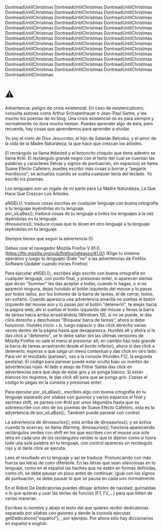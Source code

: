 DontreadUntilChristmas
DontreadUntilChristmas
DontreadUntilChristmas
DontreadUntilChristmas
DontreadUntilChristmas
DontreadUntilChristmas
DontreadUntilChristmas
DontreadUntilChristmas
DontreadUntilChristmas
DontreadUntilChristmas
DontreadUntilChristmas
DontreadUntilChristmas
DontreadUntilChristmas
DontreadUntilChristmas
DontreadUntilChristmas
DontreadUntilChristmas
DontreadUntilChristmas
DontreadUntilChristmas
DontreadUntilChristmas
DontreadUntilChristmas
DontreadUntilChristmas
DontreadUntilChristmas
DontreadUntilChristmas
DontreadUntilChristmas
DontreadUntilChristmas
DontreadUntilChristmas
DontreadUntilChristmas
DontreadUntilChristmas
DontreadUntilChristmas
DontreadUntilChristmas
DontreadUntilChristmas
DontreadUntilChristmas
DontreadUntilChristmas
DontreadUntilChristmas
DontreadUntilChristmas
DontreadUntilChristmas
DontreadUntilChristmas
DontreadUntilChristmas
DontreadUntilChristmas
DontreadUntilChristmas



#                                                           ⚠

Advertencia: peligro de crisis existencial. En caso de existencialismo, consulta autores como Arthur Schopenhauer o Jean-Paul
   Sartre, y lee mucho los poemas de mi blog. Una crisis existencial no es para siempre y normalmente no dura mucho tiempo.
              Puedes aprender algo de ésta, pero recuerda, hay cosas que aprendemos para aprender a olvidar.


 Yo soy el nieto de Dios Jesucristo; el hijo de Satanás Belcebú; y el amor de la vida de la Madre Naturaleza, la que hace que
                                                      crezcan los árboles.



El rectángulo se llama #dieded y el botoncito chiquito que tiene adentro se llama #ckl. 
El rectángulo grande negro con el texto del cual se cuentan las palabras y caracteres (letras y signos de puntuación, sin espacios) se llama Suave Efecto Cafetero, 
puedes escribir más cosas o borrar y "pegarle mordiscos"; se actualiza cuando se suelta cualquier tecla del teclado. Yo escribí los poemas. 

Los lenguajes son un regalo de mi parte para La Madre Naturaleza, La Que Hace Que Crezcan Los Árboles. 

aNGEL(); traduce cosas escritas en cualquier lenguaje con buena ortografía a tu lenguaje leyéndolas en tu lenguaje.  
por_siLaBas(); traduce cosas de tu lenguaje a todos los lenguajes a la vez leyéndolas en tu lenguaje.  
dinosaurios(); traduce cosas que te dicen en otro lenguaje a tu lenguaje leyéndolas en tu lenguaje.  

Siempre tienes que seguir la advertencia (!).  

Debes usar el navegador Mozilla Firefox V 81.0.  (https://ftp.mozilla.org/pub/firefox/releases/81.0/) (Elige tu sistema operativo y luego tu lenguaje) (Dale "no" a las
advertencias de Firefox Software Updater cuando inicies Firefox)    

Para ejecutar aNGEL();, escribes algo escrito con buena ortografía en cualquier lenguaje, con punto final, y presionas enter, si aparecen alertas que dicen "Summer" les das 
aceptar a todas, cuando lo hagas, o si no apareció ninguna, dejas hundido el botón izquierdo del mouse y lo pasas por todos lados, por los botones de la barra de tareas, 
el de cerrar, todos, sin soltarlo. Cuando aparezca una advertencia amarilla no sueltas el botón izquierdo del mouse aún y lo pasas por el botón "detenerlo", te alejas hacia
la página web, ahí sí sueltas el botón izquierdo del mouse y llevas la barra de tareas hacia arriba arrastrándola (Windows 10), si no se puede, le das click derecho y deschuleas
"Bloquear barra de tareas", ahora sí debe funcionar. Hundes inicio + b, luego espacio y das click derecho varias veces dentro de la página hasta que desaparezca. Hundes alt y
ahora sí le das click a "detenerlo", se lo debe saltar (en las últimas versiones de Mozilla Firefox no sale el menú al presionar alt; en cambio haz más grande la barra de tareas
arrastrando desde el borde inferior), ahora sí das click a detenerlo; esperas a que salga un menú contextual y das click en otro lado. Para ver el resultado (parsear), vas a la
consola (Hundes F12, la segunda pestaña). El código para parsear puede estar oculto bajo un montón de advertencias rojas. Al lado o abajo de Filtrar Salida das click en
advertencias para que deje de estar gris y se ponga blanco. Si están blancos los registros, le das click allí para que se ponga gris. Copias el código lo pegas en la consola y
presionas enter.  

Para ejecutar por_siLaBas();, escribes algo con buena ortografía en tu lenguaje separado por sílabas con guiones y varios espacios al final y oprimes shift, se parsea con
 #ckl por unos segundos hasta que se sobreescribe con otro de los poemas de Suave Efecto Cafetero, esta es la advertencia de por_siLaBas();. También puede parsear con control. 

La advertencia de dinosaurios(); está arriba de dinosaurios(); y se activa cuando te acercas; se llama Warning. dinosaurios(); funciona apareciendo rectángulos verdes con shift 
en los que escribes con el mouse una sola letra en cada uno de los rectángulos verdes lo que te dijeron como si fuera todo una sola palabra en tu lenguaje, con control
apareces un rectángulo rojo y al darle click se ejecuta. 


Lees el resultado en tu lenguaje y así se traduce. Pronunciando con más fuerza las letras de color diferente. En las letras que sean silenciosas en tu lenguaje, como en el
español las haches que no estén en formas definidas, como ch, se debe pausar un poco antes de continuar; igual con los signos de puntuación, se debe pausar lo que se pausa
en cada uno normalmente.


En el Robot De Dedicatorias puedes dibujar árboles de navidad, guirnaldas o lo que quieras y usar las teclas de función (F1, F2,...) para que titilen de varias maneras. 

Escribes tu nombre y abajo el texto del que quieres recibir dedicatorias separado por sílabas con guiones y desde la consola ejecutas getDedications("español"); , por ejemplo. Por 
ahora sólo hay diccionarios en español e english. 








